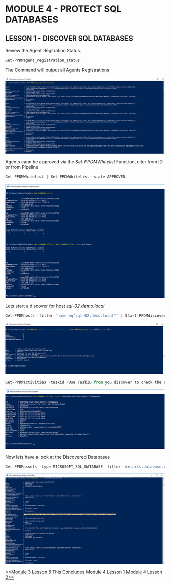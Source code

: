 # MODULE 4 - PROTECT SQL DATABASES

## LESSON 1 - DISCOVER SQL DATABASES

Review the Agent Regitration Status.

```Powershell
Get-PPDMagent_registration_status
```

The Command will output all Agents Registrations

![Alt text](./images/image-45.png)

Agents cann be approved via the *Set-PPDMWhitelist* Function, eiter from ID or from Pipeline

```Powershell
Get-PPDMWhitelist | Set-PPDMWhitelist -state APPROVED
```

![Alt text](./images/image-46.png)

Lets start a discover for host *sql-02.demo.local*

```Powershell
Get-PPDMhosts -filter 'name eq"sql-02.demo.local"' | Start-PPDMdiscoveries -level HOSTFULL -start hosts
```

![Alt text](./images/image-47.png)

```Powershell
Get-PPDMactivities -taskid <Use TaskID from you discover to check the activity>
```

![Alt text](./images/image-48.png)

Now lets have a look at the Discovered Databases

```Powershell
Get-PPDMassets -type MICROSOFT_SQL_DATABASE -filter 'details.database.clusterName eq "sql-02.demo.local"' | ft
```

![Alt text](./images/image-49.png)

[<<Module 3 Lesson 5](./Module_3_5.md) This Concludes Module 4 Lesson 1 [Module 4 Lesson 2>>](./Module_4_2.md)